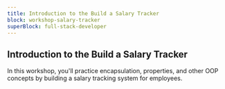 ```yaml
---
title: Introduction to the Build a Salary Tracker
block: workshop-salary-tracker
superBlock: full-stack-developer
---
```


## Introduction to the Build a Salary Tracker

In this workshop, you'll practice encapsulation, properties, and other OOP concepts by building a salary tracking system for employees.
